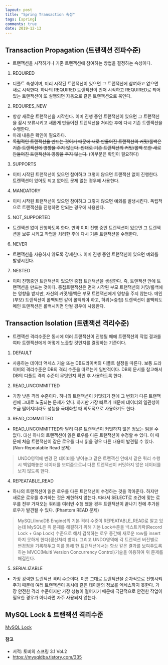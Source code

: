 ```yaml
---
layout: post
title: "Spring Transaction 속성"
tags: [spring]
comments: true
date: 2019-12-13
---
```



## Transaction Propagation (트랜잭션 전파수준)
- 트랜잭션을 시작하거나 기존 트랜잭션에 참여하는 방법을 결정하는 속성이다.

1. REQUIRED
- 디폴트 속성이며, 미리 시작된 트랜잭션이 있으면 그 트랜잭션에 참여하고 없으면 새로 시작한다. 하나의 REQUIRED 트랜잭션이 먼저 시작하고 REQUIRED로 되어있는 트랜잭션이 또 실행되면 자동으로 같은 트랜잭션으로 묶인다.

2. REQUIRES_NEW
- 항상 새로운 트랜잭션을 시작한다. 이미 진행 중인 트랜잭션이 있으면 그 트랜잭션을 잠시 보류시키고 새롭게 만들어진 트랜잭션을 처리한 후에 다시 기존 트랜잭션을 수행한다. 
- 아래 내용은 확인이 필요하다. 
- ~~독립적인 트랜잭션을 만드는 것이기 때문에 새로 만들어진 트랜잭션의 커밋/롤백은 기존 트랜잭션에 영향을 주지 않는다. 반대로 기존 트랜잭션의 커밋/롤백 또한 새로 만들어진 트랜잭션에 영향을 주지 않는다.~~ (이부분은 확인이 필요하다)

3. SUPPORTS
- 이미 시작된 트랜잭션이 있으면 참여하고 그렇지 않으면 트랜잭션 없이 진행한다. 트랜잭션이 있어도 되고 없어도 문제 없는 경우에 사용한다.

4. MANDATORY
- 이미 시작된 트랜잭션이 있으면 참여하고 그렇지 않으면 예외를 발생시킨다. 독립적으로 트랜잭션을 진행하면 안되는 경우에 사용한다.

5. NOT_SUPPORTED
- 트랜잭션 없이 진행하도록 한다. 만약 이미 진행 중인 트랜잭션이 있으면 그 트랜잭션을 보류 시키고 작업을 처리한 후에 다시 기존 트랜잭션을 수행한다.

6. NEVER
- 트랜잭션을 사용하지 않도록 강제한다. 이미 진행 중인 트랜잭션이 있으면 예외를 발생시킨다.

7. NESTED
- 이미 진행중인 트랜잭션이 있으면 중첩 트랜잭션을 생성한다. 즉, 트랜잭션 안에 트랜잭션을 만드는 것이다. 중첩트랜잭션은 먼저 시작된 부모 트랜잭션의 커밋/롤백에는 영향을 받지만, 자신의 커밋/롤백은 부모 트랜잭션에게 영향을 주지 않는다. 메인(부모) 트랜잭션이 롤백되면 같이 롤백되야 하고, 하위(=중첩) 트랜잭션이 롤백되도 메인 트랜잭션은 롤백시키면 안될 경우에 사용한다.


## Transaction Isolation (트랜잭션 격리수준)
- 트랜잭션 격리수준은 동시에 여러 트랜잭션이 진행될 때에 트랜잭션의 작업 결과를 여타 트랜잭션에게 어떻게 노출할 것인지를 결정하는 기준이다.

1. DEFAULT
- 사용하는 데이터 액세스 기술 또는 DB드라이버의 디폴트 설정을 따른다. 보통 드라이버의 격리수준은 DB의 격리 수준을 따르는게 일반적이다. DB의 문서를 참고해서 DB의 디폴트 격리 수준이 무엇인지 확인 후 사용하도록 한다.

2. READ_UNCOMMITTED
- 가장 낮은 격리 수준이다. 하나의 트랜잭션이 커밋되기 전에 그 변화가 다른 트랜잭션에 그대로 노출되는 문제가 있다. 하지만 가장 빠르기 때문에 데이터의 일관성이 조금 떨어지더라도 성능을 극대화할 때 의도적으로 사용하기도 한다.

3. READ_COMMITTED
- READ_UNCOMMITTED와 달리 다른 트랜잭션이 커밋하지 않은 정보는 읽을 수 없다. 대신 하나의 트랜잭션이 읽은 로우를 다른 트랜잭션이 수정할 수 있다. 이 때문에 처음 트랜잭션이 같은 로우를 다시 읽을 경우 다른 내용이 발견될 수 있다. (Non-Repeatable Read 문제)
> UNDO영역에 변경 전 데이터를 넣어놓고 같은 트랜잭션 안에서 같은 쿼리 수행시 백업해놓은 데이터를 보여줌으로써 다른 트랜잭션이 커밋하지 않은 데이터를 보지 않도록 한다.

4. REPEATABLE_READ
- 하나의 트랜잭션이 읽은 로우를 다른 트랜잭션이 수정하는 것을 막아준다. 하지만 새로운 로우를 추가하는 것은 제한하지 않는다. 따라서 SELECT로 조건에 맞는 로우를 전부 가져오는 쿼리를 여러번 수행 했을 경우 트랜잭션이 끝나기 전에 추가된 로우가 발견될 수 있다. (Phantom READ 문제)
> MySQL(InnoDB Engine)의 기본 격리 수준이 REPEATABLE_READ로 알고 있는데 MySQL은 위 문제를 해결하기 위해 기본 Lock수준을 넥스트키락(Record Lock + Gap Lock) 수준으로 해서 검색하는 로우 중간에 새로운 row를 insert하지 못하게 한다(갱신처리 방지). 
> 그리고 UNDO영역에 각 트랜잭션 버전별로 변경점을 기록해두고 이를 통해 한 트랜잭션에서는 항상 같은 결과를 보여주도록하는 MVCC(Multi Version Concurrency Control)기술을 이용하여 위 문제를 해결한다.


5. SERIALIZABLE
- 가장 강력한 트랜잭션 격리 수준이다. 이름 그대로 트랜잭션을 순차적으로 진행시켜 주기 때문에 여러 트랜잭션이 동시에 같은 테이블의 정보를 엑세스하지 못한다. 가장 안전한 격리 수준이지만 가장 성능이 떨어지기 때문에 극단적으로 안전한 작업이 필요한 경우가 아니라면 자주 사용되지 않는다.

## MySQL Lock & 트랜잭션 격리수준
[MySQL Lock](https://shinkwangwon.github.io/mysql-lock/)

#### 참고
- 서적: 토비의 스프링 3.1 Vol.2
- <https://mysqldba.tistory.com/335>
